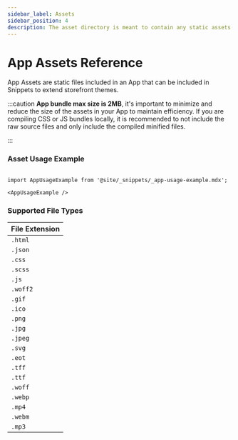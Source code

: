 ```yaml
---
sidebar_label: Assets
sidebar_position: 4
description: The asset directory is meant to contain any static assets needed for your app, such as images, css, or javascript that is referenced in your app snippets.
---
```

# App Assets Reference

App Assets are static files included in an App that can be included in Snippets to extend storefront themes.

:::caution
**App bundle max size is 2MB**, it's important to minimize and reduce the size of the assets in your App to maintain efficiency. If you are compiling CSS or JS bundles locally, it is recommended to not include the raw source files and only include the compiled minified files.

:::


### Asset Usage Example

```mdx-code-block

import AppUsageExample from '@site/_snippets/_app-usage-example.mdx';

<AppUsageExample />

```


### Supported File Types

| File Extension |
|-----|
|`.html`|
|`.json`|
|`.css`|
|`.scss`|
|`.js`|
|`.woff2`|
|`.gif`|
|`.ico`|
|`.png`|
|`.jpg`|
|`.jpeg`|
|`.svg`|
|`.eot`|
|`.tff`|
|`.ttf`|
|`.woff`|
|`.webp`|
|`.mp4`|
|`.webm`|
|`.mp3`|
